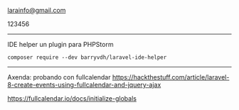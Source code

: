 larainfo@gmail.com

123456

---


IDE helper un plugin para PHPStorm

```composer require --dev barryvdh/laravel-ide-helper```

---
Axenda: probando con fullcalendar
https://hackthestuff.com/article/laravel-8-create-events-using-fullcalendar-and-jquery-ajax

https://fullcalendar.io/docs/initialize-globals
